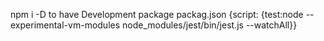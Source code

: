npm i -D to have Development package
packag.json {script: {test:node --experimental-vm-modules node_modules/jest/bin/jest.js --watchAll}}